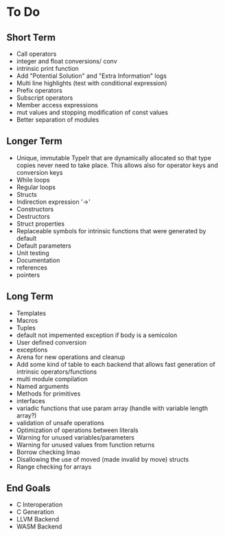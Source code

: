 # To Do

## Short Term
- Call operators
- integer and float conversions/ conv<T>
- intrinsic print function
- Add "Potential Solution" and "Extra Information" logs
- Multi line highlights (test with conditional expression)
- Prefix operators
- Subscript operators
- Member access expressions
- mut values and stopping modification of const values
- Better separation of modules

## Longer Term
- Unique, immutable TypeIr that are dynamically allocated so that type copies never need to take place. This allows also for operator keys and conversion keys
- While loops
- Regular loops
- Structs
- Indirection expression '->'
- Constructors
- Destructors
- Struct properties
- Replaceable symbols for intrinsic functions that were generated by default
- Default parameters
- Unit testing
- Documentation
- references
- pointers

## Long Term
- Templates
- Macros
- Tuples
- default not impemented exception if body is a semicolon
- User defined conversion
- exceptions
- Arena for new operations and cleanup
- Add some kind of table to each backend that allows fast generation of intrinsic operators/functions
- multi module compilation
- Named arguments
- Methods for primitives
- interfaces
- variadic functions that use param array (handle with variable length array?)
- validation of unsafe operations
- Optimization of operations between literals
- Warning for unused variables/parameters
- Warning for unused values from function returns
- Borrow checking lmao
- Disallowing the use of moved (made invalid by move) structs
- Range checking for arrays

## End Goals
- C Interoperation
- C Generation
- LLVM Backend
- WASM Backend
